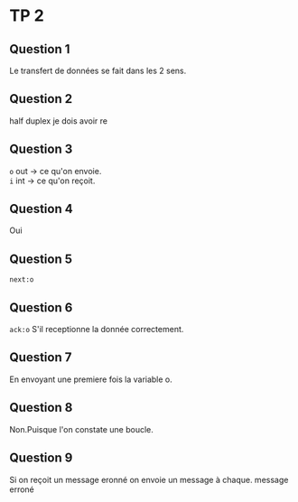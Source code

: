 # TP 2

## Question 1
Le transfert de données se fait dans les 2 sens. 

## Question 2 
half duplex je dois avoir re 

## Question 3
`o` out -> ce qu'on envoie.  
`i` int -> ce qu'on reçoit.  

## Question 4

Oui

## Question 5

`next:o`

## Question 6

`ack:o` S'il receptionne la donnée correctement. 

## Question 7

En envoyant une premiere fois la variable o. 

## Question 8

Non.Puisque l'on constate une boucle. 

## Question 9 

Si on reçoit un message eronné on envoie un message à chaque. message erroné 

